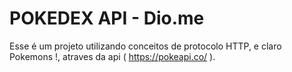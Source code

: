 # POKEDEX API - Dio.me

Esse é um projeto utilizando conceitos de protocolo HTTP, e claro Pokemons !, atraves da api (  https://pokeapi.co/ ). 
